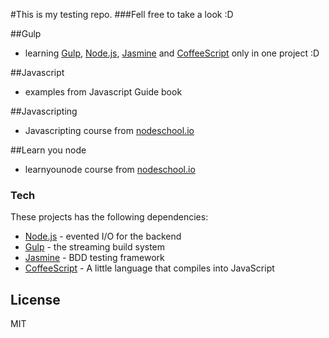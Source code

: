 #This is my testing repo.
###Fell free to take a look :D

##Gulp

* learning [Gulp], [Node.js], [Jasmine] and [CoffeeScript] only in one project :D

##Javascript

* examples from Javascript Guide book

##Javascripting

* Javascripting course from [nodeschool.io]

##Learn you node

* learnyounode course from [nodeschool.io]

### Tech

These projects has the following dependencies:

* [Node.js] - evented I/O for the backend
* [Gulp] - the streaming build system
* [Jasmine] - BDD testing framework
* [CoffeeScript] - A little language that compiles into JavaScript
 

License
----

MIT

[Node.js]:http://nodejs.org
[Gulp]:http://gulpjs.com
[Jasmine]:http://jasmine.github.io/
[CoffeeScript]: http://coffeescript.org/
[nodeschool.io]: http://nodeschool.io/